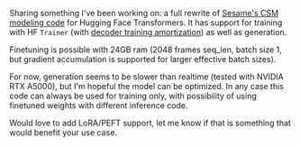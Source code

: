 Sharing something I've been working on: a full rewrite of [Sesame's CSM modeling code](https://github.com/SesameAILabs/csm) for Hugging Face Transformers. It has support for training with HF `Trainer` (with [decoder training amortization](https://www.sesame.com/research/crossing_the_uncanny_valley_of_voice#:~:text=The%20audio%20decoder%20is%20trained%20on%20only%20a%20random%201/16%20subset%20of%20the%20audio%20frames%2C%20while%20the%20zeroth%20codebook%20is%20trained%20on%20every%20frame.)) as well as generation.  

Finetuning is possible with 24GB ram (2048 frames seq_len, batch size 1, but gradient accumulation is supported for larger effective batch sizes).  

For now, generation seems to be slower than realtime (tested with NVIDIA RTX A5000), but I'm hopeful the model can be optimized. In any case this code can always be used for training only, with possibility of using finetuned weights with different inference code.  

Would love to add LoRA/PEFT support, let me know if that is something that would benefit your use case.
